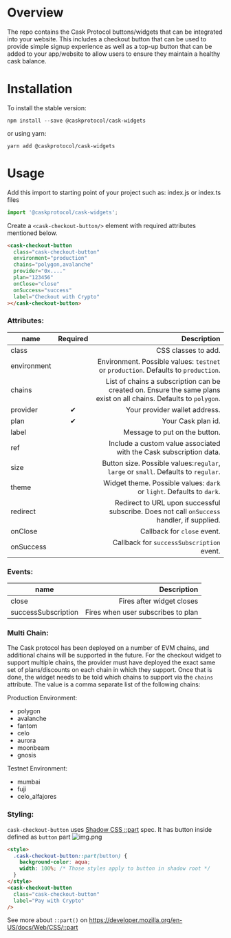 # Overview

The repo contains the Cask Protocol buttons/widgets that can be integrated into your website. This includes a
checkout button that can be used to provide simple signup experience as well as a top-up button that can be added
to your app/website to allow users to ensure they maintain a healthy cask balance.

# Installation

To install the stable version:

```
npm install --save @caskprotocol/cask-widgets
```

or using yarn:

```
yarn add @caskprotocol/cask-widgets
```

# Usage

Add this import to starting point of your project such as: index.js or index.ts files

```ts
import '@caskprotocol/cask-widgets';
```

Create a `<cask-checkout-button/>` element with required attributes mentioned below.

```html
<cask-checkout-button
  class="cask-checkout-button"
  environment="production"
  chains="polygon,avalanche"
  provider="0x...."
  plan="123456"
  onClose="close"
  onSuccess="success"
  label="Checkout with Crypto"
></cask-checkout-button>
```

### Attributes:

| name       | Required |                                                                                                        Description |
|------------|:--------:|-------------------------------------------------------------------------------------------------------------------:|
| class      |          |                                                                                                CSS classes to add. |
| environment |          |                                 Environment. Possible values: `testnet` or `production`. Defaults to `production`. |
| chains     |          | List of chains a subscription can be created on. Ensure the same plans exist on all chains. Defaults to `polygon`. |
| provider   |    ✔     |                                                                                      Your provider wallet address. |
| plan       |    ✔     |                                                                                                 Your Cask plan id. |
| label      |          |                                                                                      Message to put on the button. |
| ref        |          |                                                 Include a custom value associated with the Cask subscription data. |
| size       |          |                                 Button size. Possible values:`regular`, `large` or `small`. Defaults to `regular`. |
| theme      |          |                                              Widget theme. Possible values: `dark` or `light`. Defaults to `dark`. |
| redirect   |          |                         Redirect to URL upon successful subscribe. Does not call `onSuccess` handler, if supplied. |
| onClose    |          |                                                                                        Callback for `close` event. |
| onSuccess  |          |                                                                          Callback for `successSubscription` event. |

### Events:

| name                |                        Description |
| ------------------- | ---------------------------------: |
| close               |          Fires after widget closes |
| successSubscription | Fires when user subscribes to plan |

### Multi Chain:

The Cask protocol has been deployed on a number of EVM chains, and additional chains will be supported in the future. For the 
checkout widget to support multiple chains, the provider must have deployed the exact same set of plans/discounts on each
chain in which they support. Once that is done, the widget needs to be told which chains to support via the `chains`
attribute. The value is a comma separate list of the following chains:

Production Environment:
* polygon
* avalanche
* fantom
* celo
* aurora
* moonbeam
* gnosis

Testnet Environment:
* mumbai
* fuji
* celo_alfajores


### Styling:

`cask-checkout-button` uses [Shadow CSS ::part](https://github.com/fergald/docs/blob/master/explainers/css-shadow-parts-1.md) spec. It has button inside defined as `button` part
![img.png](docs/button_part.png)

```html
<style>
  .cask-checkout-button::part(button) {
    background-color: aqua;
    width: 100%; /* Those styles apply to button in shadow root */
  }
</style>
<cask-checkout-button
  class="cask-checkout-button"
  label="Pay with Crypto"
/>
```

See more about `::part()` on https://developer.mozilla.org/en-US/docs/Web/CSS/::part
